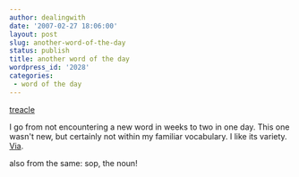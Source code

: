 ```yaml
---
author: dealingwith
date: '2007-02-27 18:06:00'
layout: post
slug: another-word-of-the-day
status: publish
title: another word of the day
wordpress_id: '2028'
categories:
 - word of the day
---
```


[treacle][1]

I go from not encountering a new word in weeks to two in one day. This one
wasn't new, but certainly not within my familiar vocabulary. I like its
variety. [Via][2].

also from the same: sop, the noun!

   [1]: http://dictionary.reference.com/search?q=treacle

   [2]: http://interconnected.org/home/2007/02/24/ive_been_travelling

